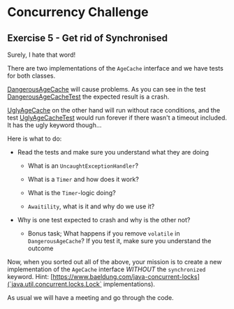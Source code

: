 # Concurrency Challenge

## Exercise 5 - Get rid of Synchronised

Surely, I hate that word!

There are two implementations of the `AgeCache` interface and we have tests for both classes. 

[DangerousAgeCache](src/main/java/sven/workshop/concurrency/DangerousAgeCache.java) will cause problems. As you can see in the test [DangerousAgeCacheTest](src/test/java/sven/workshop/concurrency/DangerousAgeCacheTest.java) the expected result is a crash.

[UglyAgeCache](src/main/java/sven/workshop/concurrency/UglyAgeCache.java) on the other hand will run without race conditions, and the test [UglyAgeCacheTest](src/test/java/sven/workshop/concurrency/UglyAgeCacheTest.java) would run forever if there wasn't a timeout included. It has the ugly keyword though...

Here is what to do: 

  * Read the tests and make sure you understand what they are doing
  
    * What is an `UncaughtExceptionHandler`?
  
    * What is a `Timer` and how does it work?
    
    * What is the `Timer`-logic doing?
    
    * `Awaitility`, what is it and why do we use it?
    
  * Why is one test expected to crash and why is the other not?
  
    * Bonus task; What happens if you remove `volatile` in `DangerousAgeCache`? If you test it, make sure you understand the outcome
    
Now, when you sorted out all of the above, your mission is to create a new implementation of the `AgeCache` interface *WITHOUT* the `synchronized` keyword. Hint: [https://www.baeldung.com/java-concurrent-locks](`java.util.concurrent.locks.Lock` implementations).

As usual we will have a meeting and go through the code.

